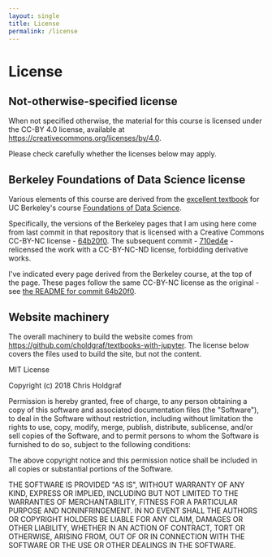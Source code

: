 ```yaml
---
layout: single
title: License
permalink: /license
---
```


# License

## Not-otherwise-specified license

When not specified otherwise, the material for this course is licensed under
the CC-BY 4.0 license, available at
<https://creativecommons.org/licenses/by/4.0>.

Please check carefully whether the licenses below may apply.

## Berkeley Foundations of Data Science license

Various elements of this course are derived from the
[excellent textbook](https://www.inferentialthinking.com) for UC Berkeley's course
[Foundations of Data Science](http://data8.org).

Specifically, the versions of the Berkeley pages that I am using here come
from last commit in that repository that is licensed with a Creative Commons
CC-BY-NC license \-
[64b20f0](https://github.com/data-8/textbook/commit/64b20f0).  The subsequent
commit \- [710ed4e](https://github.com/data-8/textbook/commit/710ed4e) \-
relicensed the work with a CC-BY-NC-ND license, forbidding derivative works.

I've indicated every page derived from the Berkeley course, at the top of the
page.  These pages follow the same CC-BY-NC license as the original - see [the
README
for commit
64b20f0](https://github.com/data-8/textbook/blob/64b20f0452a31545d9fbc8f34a9e86035cd56e45/README.md).

## Website machinery

The overall machinery to build the website comes from
<https://github.com/choldgraf/textbooks-with-jupyter>. The license below covers
the files used to build the site, but not the content.

MIT License

Copyright (c) 2018 Chris Holdgraf

Permission is hereby granted, free of charge, to any person obtaining a copy of
this software and associated documentation files (the "Software"), to deal in
the Software without restriction, including without limitation the rights to
use, copy, modify, merge, publish, distribute, sublicense, and/or sell copies
of the Software, and to permit persons to whom the Software is furnished to do
so, subject to the following conditions:

The above copyright notice and this permission notice shall be included in all
copies or substantial portions of the Software.

THE SOFTWARE IS PROVIDED "AS IS", WITHOUT WARRANTY OF ANY KIND, EXPRESS OR
IMPLIED, INCLUDING BUT NOT LIMITED TO THE WARRANTIES OF MERCHANTABILITY,
FITNESS FOR A PARTICULAR PURPOSE AND NONINFRINGEMENT. IN NO EVENT SHALL THE
AUTHORS OR COPYRIGHT HOLDERS BE LIABLE FOR ANY CLAIM, DAMAGES OR OTHER
LIABILITY, WHETHER IN AN ACTION OF CONTRACT, TORT OR OTHERWISE, ARISING FROM,
OUT OF OR IN CONNECTION WITH THE SOFTWARE OR THE USE OR OTHER DEALINGS IN THE
SOFTWARE.
